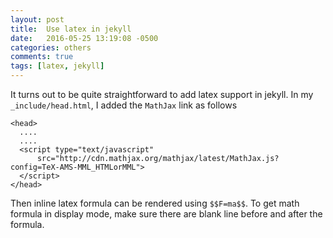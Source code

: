 ```yaml
---
layout: post
title:  Use latex in jekyll
date:   2016-05-25 13:19:08 -0500
categories: others
comments: true
tags: [latex, jekyll]
---
```


It turns out to be quite straightforward to add latex support in jekyll.
In my `_include/head.html`, I added the `MathJax` link as follows

```
<head>
  ....
  ....
  <script type="text/javascript"
      src="http://cdn.mathjax.org/mathjax/latest/MathJax.js?config=TeX-AMS-MML_HTMLorMML">
  </script>
</head>
```
Then inline latex formula can be rendered using `$$F=ma$$`. 
To get math formula in display mode, make sure there are blank 
line before and after the formula. 

